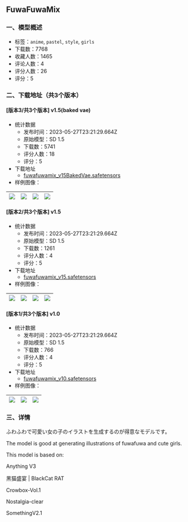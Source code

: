 ## FuwaFuwaMix
### 一、模型概述

- 标签：`anime`, `pastel`, `style`, `girls`
- 下载数：7768
- 收藏人数：1465
- 评论人数：4
- 评分人数：26
- 评分：5

### 二、下载地址（共3个版本）

#### [版本3/共3个版本] v1.5(baked vae)

- 统计数据
  - 发布时间：2023-05-27T23:21:29.664Z
  - 原始模型：SD 1.5
  - 下载数：5741
  - 评分人数：18
  - 评分：5
- 下载地址
  - [fuwafuwamix_v15BakedVae.safetensors](https://civitai.com/api/download/models/83169)
- 样例图像：

| <img src="https://image.civitai.com/xG1nkqKTMzGDvpLrqFT7WA/c305ae43-4d4c-4caa-a78a-9e03ee0b63eb/width=450/937384.jpeg" /> | <img src="https://image.civitai.com/xG1nkqKTMzGDvpLrqFT7WA/5706b041-45a8-4b47-a9e5-4f44da06ddb3/width=450/937386.jpeg" /> | <img src="https://image.civitai.com/xG1nkqKTMzGDvpLrqFT7WA/a975d4f7-3b1c-44c6-a3a2-129bc8635008/width=450/937387.jpeg" /> | <img src="https://image.civitai.com/xG1nkqKTMzGDvpLrqFT7WA/7fd8632e-9d18-456b-8b05-7e488bd0d0a4/width=450/937394.jpeg" /> |
| ---- | ---- | ---- | ---- |

#### [版本2/共3个版本] v1.5

- 统计数据
  - 发布时间：2023-05-27T23:21:29.664Z
  - 原始模型：SD 1.5
  - 下载数：1261
  - 评分人数：4
  - 评分：5
- 下载地址
  - [fuwafuwamix_v15.safetensors](https://civitai.com/api/download/models/76497)
- 样例图像：

| <img src="https://image.civitai.com/xG1nkqKTMzGDvpLrqFT7WA/64cdcbef-f2fd-4fb4-9e4b-f53f812986c1/width=450/873173.jpeg" /> | <img src="https://image.civitai.com/xG1nkqKTMzGDvpLrqFT7WA/fb5d22c7-5ae5-403d-80c6-12ca147f604a/width=450/856671.jpeg" /> | <img src="https://image.civitai.com/xG1nkqKTMzGDvpLrqFT7WA/2889d2b6-91f0-490c-93aa-502e057566f4/width=450/856679.jpeg" /> | <img src="https://image.civitai.com/xG1nkqKTMzGDvpLrqFT7WA/63f18309-4aac-4021-aa04-06b236496ad2/width=450/856681.jpeg" /> |
| ---- | ---- | ---- | ---- |

#### [版本1/共3个版本] v1.0

- 统计数据
  - 发布时间：2023-05-27T23:21:29.664Z
  - 原始模型：SD 1.5
  - 下载数：766
  - 评分人数：4
  - 评分：5
- 下载地址
  - [fuwafuwamix_v10.safetensors](https://civitai.com/api/download/models/66267)
- 样例图像：

| <img src="https://image.civitai.com/xG1nkqKTMzGDvpLrqFT7WA/b05a01ab-34aa-42ad-8fd1-db48132f0c02/width=450/734661.jpeg" /> | <img src="https://image.civitai.com/xG1nkqKTMzGDvpLrqFT7WA/c41f326c-946c-458a-b644-2ca4977002e7/width=450/734662.jpeg" /> | <img src="https://image.civitai.com/xG1nkqKTMzGDvpLrqFT7WA/00fc8c5f-dfdc-49a3-87cf-b67c0aef1fcf/width=450/734664.jpeg" /> |
| ---- | ---- | ---- |


### 三、详情
<p>ふわふわで可愛い女の子のイラストを生成するのが得意なモデルです。</p><p>The model is good at generating illustrations of fuwafuwa and cute girls.</p><p></p><p>This model is based on:</p><p>Anything V3</p><p>黑猫盛宴 | BlackCat RAT</p><p>Crowbox-Vol.1</p><p>Nostalgia-clear</p><p>SomethingV2.1</p>